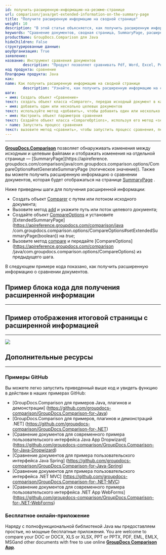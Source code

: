 ```yaml
---
id: получить-расширенную-информацию-на-резюме-странице
url: comparison/java/get-extended-information-on-the-summary-page
title: "Получите расширенную информацию на сводной странице"
weight: 10
description: "В этой статье объясняется, как получить расширенную информацию о сравнении документов на сводной странице с помощью GroupDocs.Comparison для Java."
keywords: "Сравнение документов, сводная страница, SummaryPage, расширенная информация, ExtendedSummaryPage"
productName: GroupDocs.Comparison для Java
hideChildren: False
структурированные данные:
шоуОрганизация: True
заявление:
название: Инструмент сравнения документов
        description: "Продукт позволяет сравнивать Pdf, Word, Excel, PowerPoint, AutoCad, Image, Code и многие другие форматы файлов. API сравнения также поддерживает принятие или отклонение изменений, извлечение информации о документе и создание отчета о сравнении."
код продукта: сравнение
Платформа продукта: Java
как:
name: Как получить расширенную информацию на сводной странице
        description: "Узнайте, как получить расширенную информацию на сводной странице"
шаги:
- имя: Создать объект «Сравнение»
текст: создать объект класса «Comparer», передав исходный документ в качестве аргумента конструктора
- имя: добавить один или несколько целевых документов
текст: используйте метод «добавить», чтобы добавить один или несколько документов для сравнения
- имя: Настроить объект параметров сравнения
текст: Создайте объект класса «CompareOptions», используя его метод «setExtendedSummaryPage (true)» для настройки страницы расширенной сводки.
- name: Запустить процесс сравнения
текст: вызовите метод «сравнить», чтобы запустить процесс сравнения, передав параметры сравнения в качестве второго аргумента.
---
```


***

**[GroupDocs.Comparison](https://products.groupdocs.com/comparison)** позволяет обнаруживать изменения между исходным и целевым файлами и отображать изменения на отдельной странице — [SummaryPage](https://apireference. groupdocs.com/comparison/java/com.groupdocs.comparison.options/CompareOptions#setGenerateSummaryPage (логическое значение)).
Также вы можете получить расширенную информацию о сравнении документов, которая будет отображаться на странице [SummaryPage](https://apireference.groupdocs.com/comparison/java/com.groupdocs.comparison.options/CompareOptions#setGenerateSummaryPage(boolean)) .

Ниже приведены шаги для получения расширенной информации:

* Создать объект [Comparer](https://apireference.groupdocs.com/comparison/java/com.groupdocs.comparison/Comparer) с путем или потоком исходного документа;
* Вызовите метод [add](https://apireference.groupdocs.com/comparison/java/com.groupdocs.comparison/Comparer#add(java.lang.String)) и укажите путь или поток целевого документа;
* Создайте объект [CompareOptions](https://apireference.groupdocs.com/comparison/java/com.groupdocs.comparison.options/CompareOptions) и установите [ExtendedSummaryPage](https://apireference.groupdocs.com/comparison/java /com.groupdocs.comparison.options/CompareOptions#setExtendedSummaryPage(boolean)) на *true*;
* Вызовите метод [compare](https://apireference.groupdocs.com/comparison/java/com.groupdocs.comparison/Comparer#compare()) и передайте [CompareOptions](https://apireference.groupdocs.com/comparison /java/com.groupdocs.comparison.options/CompareOptions) из предыдущего шага.

В следующем примере кода показано, как получить расширенную информацию о сравнении документов.

## Пример блока кода для получения расширенной информации

---

<script src="https://gist.github.com/groupdocs-comparison-gists/956c10cbdd05aad7fb86137f4f9a0c01.js"></script>

## Пример отображения итоговой страницы с расширенной информацией

---

![](comparison/java/images/how-to-get-extended-information-image.png)

## Дополнительные ресурсы

---
### Примеры GitHub
Вы можете легко запустить приведенный выше код и увидеть функцию в действии в наших примерах GitHub:

* [GroupDocs.Comparison для примеров Java, плагинов и демонстрации] (https://github.com/groupdocs-comparison/GroupDocs.Comparison-for-Java)
* [GroupDocs.Comparison для примеров, плагинов и демонстраций .NET] (https://github.com/groupdocs-comparison/GroupDocs.Comparison-for-.NET)
* [Сравнение документов для современного примера пользовательского интерфейса Java App Dropwizard] (https://github.com/groupdocs-comparison/GroupDocs.Comparison-for-Java-Dropwizard)
* [Сравнение документов для примера пользовательского интерфейса Java Spring] (https://github.com/groupdocs-comparison/GroupDocs.Comparison-for-Java-Spring)
* [Сравнение документов для примера пользовательского интерфейса .NET MVC] (https://github.com/groupdocs-comparison/GroupDocs.Comparison-for-.NET-MVC)
* [Сравнение документов для современного примера пользовательского интерфейса .NET App WebForms] (https://github.com/groupdocs-comparison/GroupDocs.Comparison-for-.NET-WebForms)
    


### Бесплатное онлайн-приложение
Наряду с полнофункциональной библиотекой Java мы предоставляем простые, но мощные бесплатные приложения.
You are welcome to compare your DOC or DOCX, XLS or XLSX, PPT or PPTX, PDF, EML, EMLX, MSGand other documents with free to use online **[GroupDocs Comparison App](https://products.groupdocs.app/comparison)**.
